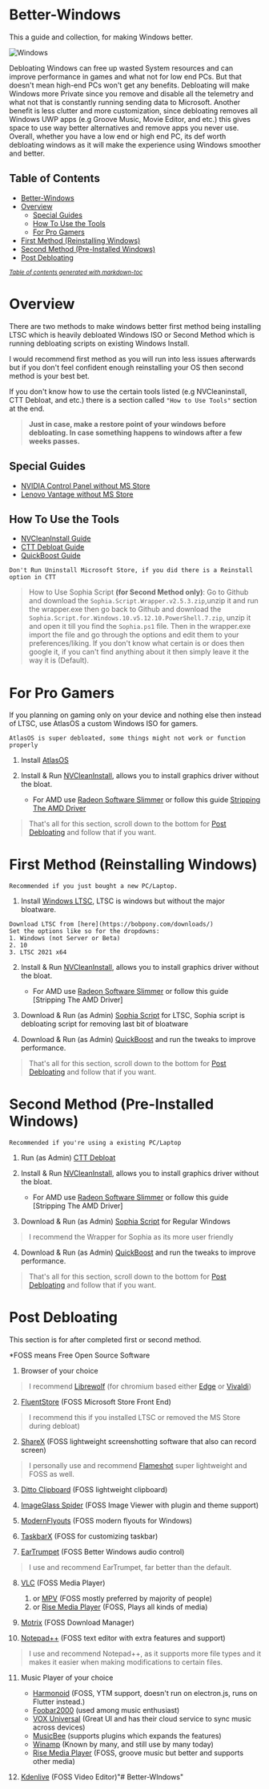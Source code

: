 # Better-Windows
This a guide and collection, for making Windows better.

![Windows](https://icon-library.com/images/windows-10-logo-icon/windows-10-logo-icon-16.jpg)

Debloating Windows can free up wasted System resources and can improve performance in games and what not for low end PCs. But that doesn't mean high-end PCs won't get any benefits. Debloating will make Windows more Private since you remove and disable all the telemetry and what not that is constantly running sending data to Microsoft. Another benefit is less clutter and more customization, since debloating removes all Windows UWP apps (e.g Groove Music, Movie Editor, and etc.) this gives space to use way better alternatives and remove apps you never use. Overall, whether you have a low end or high end PC, its def worth debloating windows as it will make the experience using Windows smoother and better.

## Table of Contents
- [Better-Windows](#better-windows)
- [Overview](#overview)
  * [Special Guides](#special-guides)
  * [How To Use the Tools](#how-to-use-the-tools)
  * [For Pro Gamers](#for-pro-gamers)
- [First Method (Reinstalling Windows)](#first-method--reinstalling-windows-)
- [Second Method (Pre-Installed Windows)](#second-method--pre-installed-windows-)
- [Post Debloating](#post-debloating)

<small><i><a href='http://ecotrust-canada.github.io/markdown-toc/'>Table of contents generated with markdown-toc</a></i></small>

# Overview
There are two methods to make windows better first method being installing LTSC which is heavily debloated Windows ISO or Second Method which is running debloating scripts on existing Windows Install.

I would recommend first method as you will run into less issues afterwards but if you don't feel confident enough reinstalling your OS then second method is your best bet.

If you don't know how to use the certain tools listed (e.g NVCleaninstall, CTT Debloat, and etc.) there is a section called `"How to Use Tools"` section at the end.

>**Just in case, make a restore point of your windows before debloating. In case something happens to windows after a few weeks passes.**

## Special Guides
- [NVIDIA Control Panel without MS Store](https://rentry.co/gaydia)
- [Lenovo Vantage without MS Store](https://rentry.co/lenbian)


## How To Use the Tools
- [NVCleanInstall Guide](https://rentry.co/NVCleanInstall)
- [CTT Debloat Guide](https://rentry.co/CTT)
- [QuickBoost Guide](https://rentry.co/quickboost)

>
    Don't Run Uninstall Microsoft Store, if you did there is a Reinstall option in CTT

> How to Use Sophia Script **(for Second Method only)**:
    Go to Github and download the `Sophia.Script.Wrapper.v2.5.3.zip`,unzip it and run the wrapper.exe then go back to Github and download the `Sophia.Script.for.Windows.10.v5.12.10.PowerShell.7.zip`, unzip it and open it till you find the `Sophia.ps1` file. Then in the wrapper.exe import the file and go through the options and edit them to your preferences/liking. If you don't know what certain is or does then google it, if you can't find anything about it then simply leave it the way it is (Default).

# For Pro Gamers

If you planning on gaming only on your device and nothing else then instead of LTSC, use AtlasOS a custom Windows ISO for gamers.

>
    AtlasOS is super debloated, some things might not work or function properly
1. Install [AtlasOS](https://atlasos.net/)

2. Install & Run [NVCleanInstall](https://www.techpowerup.com/download/techpowerup-nvcleanstall/), allows you to install graphics driver without the bloat.
    - For AMD use [Radeon Software Slimmer](https://github.com/GSDragoon/RadeonSoftwareSlimmer) or follow this guide [Stripping The AMD Driver](https://rentry.co/AMDDebloat)

>That's all for this section, scroll down to the bottom for [Post Debloating](https://github.com/SleepDaemon/Better-Windows/edit/main/README.md#post-debloating) and follow that if you want.

# First Method (Reinstalling Windows)
>
    Recommended if you just bought a new PC/Laptop.

1. Install [Windows LTSC](https://supreme-gamers.com/t/windows-10-ltsc-the-best-windows-10-version-ever.845/), LTSC is windows but without the major bloatware.

>
    Download LTSC from [here](https://bobpony.com/downloads/) 
    Set the options like so for the dropdowns: 
    1. Windows (not Server or Beta) 
    2. 10 
    3. LTSC 2021 x64

2. Install & Run [NVCleanInstall](https://www.techpowerup.com/download/techpowerup-nvcleanstall/), allows you to install graphics driver without the bloat.
    - For AMD use [Radeon Software Slimmer](https://github.com/GSDragoon/RadeonSoftwareSlimmer) or follow this guide [Stripping The AMD Driver]

3. Download & Run (as Admin) [Sophia Script](https://github.com/farag2/Sophia-Script-for-Windows) for LTSC, Sophia script is debloating script for removing last bit of bloatware

4. Download & Run (as Admin) [QuickBoost](https://github.com/SanGraphic/QuickBoost) and run the tweaks to improve performance.

>That's all for this section, scroll down to the bottom for [Post Debloating](https://github.com/SleepDaemon/Better-Windows/edit/main/README.md#post-debloating) and follow that if you want.

# Second Method (Pre-Installed Windows)
>
    Recommended if you're using a existing PC/Laptop

1. Run (as Admin) [CTT Debloat](https://www.christitus.com/debloat-windows-10-2020/)

2. Install & Run [NVCleanInstall](https://www.techpowerup.com/download/techpowerup-nvcleanstall/), allows you to install graphics driver without the bloat.
    - For AMD use [Radeon Software Slimmer](https://github.com/GSDragoon/RadeonSoftwareSlimmer) or follow this guide [Stripping The AMD Driver]

3. Download & Run (as Admin) [Sophia Script](https://github.com/farag2/Sophia-Script-for-Windows) for Regular Windows

>I recommend the Wrapper for Sophia as its more user friendly

4. Download & Run (as Admin) [QuickBoost](https://github.com/SanGraphic/QuickBoost) and run the tweaks to improve performance.

>That's all for this section, scroll down to the bottom for [Post Debloating](https://github.com/SleepDaemon/Better-Windows/edit/main/README.md#post-debloating) and follow that if you want.

# Post Debloating
This section is for after completed first or second method.

\*FOSS means Free Open Source Software

1. Browser of your choice

>I recommend [Librewolf](https://librewolf.net/) (for chromium based either [Edge](https://www.microsoft.com/en-us/edge) or [Vivaldi](https://vivaldi.com/))

2. [FluentStore](https://github.com/yoshiask/FluentStore) (FOSS Microsoft Store Front End)

> I recommend this if you installed LTSC or removed the MS Store during debloat)
2. [ShareX](https://getsharex.com/) (FOSS lightweight screenshotting software that also can record screen)

>I personally use and recommend [Flameshot](https://flameshot.org/) super lightweight and FOSS as well.
3. [Ditto Clipboard](https://ditto-cp.sourceforge.io/) (FOSS lightweight clipboard)

4. [ImageGlass Spider](https://imageglass.org/spider) (FOSS Image Viewer with plugin and theme support)

5. [ModernFlyouts](https://github.com/ModernFlyouts-Community/ModernFlyouts) (FOSS modern flyouts for Windows)

6. [TaskbarX](https://github.com/ChrisAnd1998/TaskbarX/releases) (FOSS for customizing taskbar)

7. [EarTrumpet](https://github.com/File-New-Project/EarTrumpet) (FOSS Better Windows audio control) 

>I use and recommend EarTrumpet, far better than the default.

8. [VLC](https://www.videolan.org/vlc/) (FOSS Media Player)
    1. or [MPV](https://mpv.io/) (FOSS mostly preferred by majority of people)
    2. or [Rise Media Player](https://github.com/Rise-Software/Rise-Media-Player) (FOSS, Plays all kinds of media)

9. [Motrix](https://motrix.app/) (FOSS Download Manager)

10. [Notepad++](https://notepad-plus-plus.org/) (FOSS text editor with extra features and support)

>I use and recommend Notepad++, as it supports more file types and it makes it easier when making modifications to certain files.

11. Music Player of your choice 
    - [Harmonoid](https://github.com/harmonoid/harmonoid) (FOSS, YTM support, doesn't run on electron.js, runs on Flutter instead.)
    - [Foobar2000](https://www.foobar2000.org/) (used among music enthusiast)
    - [VOX Universal](https://vox.rocks/windows-music-player) (Great UI and has their cloud service to sync music across devices)
    - [MusicBee](https://www.getmusicbee.com/) (supports plugins which expands the features)
    - [Winamp](https://www.winamp.com/) (Known by many, and still use by many today)
    - [Rise Media Player](https://github.com/Rise-Software/Rise-Media-Player) (FOSS, groove music but better and supports other media)

12. [Kdenlive](https://kdenlive.org/) (FOSS Video Editor)"# Better-WIndows" 
